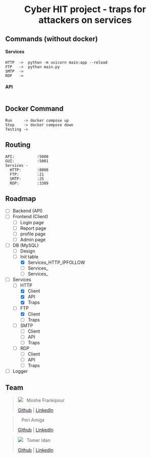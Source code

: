 <h1 align="center"> Cyber HIT project - traps for attackers on services </h1>


## Commands (without docker)
#### Services
```
HTTP  ->  python -m uvicorn main:app --reload 
FTP   ->  python main.py
SMTP  ->
RDP   ->
```
#### API
```

```
## Docker Command
```
Run     -> docker compose up
Stop    -> docker compose down
Testing -> 
```

## Routing
```
API:          :5000
GUI:          :5001
Services -
  HTTP:       :8000
  FTP:        :21
  SMTP:       :25
  RDP:        :3389
```

## Roadmap
- [ ] Backend (API)
- [ ] Frontend (Client)
  - [ ] Login page
  - [ ] Report page
  - [ ] profile page
  - [ ] Admin page
- [ ] DB (MySQL)
  - [ ] Design
  - [ ] Init table
    - [x] Services_HTTP_IPFOLLOW
    - [ ] Services_
    - [ ] Services_
- [ ] Services
  - [ ] HTTP
    - [x] Client
    - [x] API
    - [x] Traps
  - [ ] FTP
    - [x] Client
    - [ ] Traps
  - [ ] SMTP
    - [ ] Client
    - [ ] API
    - [ ] Traps
  - [ ] RDP
    - [ ] Client
    - [ ] API
    - [ ] Traps
- [ ] Logger

## Team
> <a href="https://github.com/mfrankii"><kbd><img src="https://avatars.githubusercontent.com/u/88384146?s=30"/></kbd></a> &nbsp; Moshe Frankipour
>
> [Github](https://github.com/mfrankii) | [LinkedIn](https://www.linkedin.com/in/moshe-frank/) 

> <a href="https://github.com/PeriAmiga"><kbd><img src=""/></kbd></a> &nbsp; Peri Amiga
>
> [Github](https://github.com/PeriAmiga) | [LinkedIn](https://www.linkedin.com/in/peri-amiga-294815246/) 

> <a href="https://github.com/tomerIdan"><kbd><img src="https://avatars.githubusercontent.com/u/105118970?s=30"/></kbd></a> &nbsp; Tomer Idan
>
> [Github](https://github.com/tomerIdan) | [LinkedIn](https://www.linkedin.com/in/tomer-idan-38015b22b/) 
